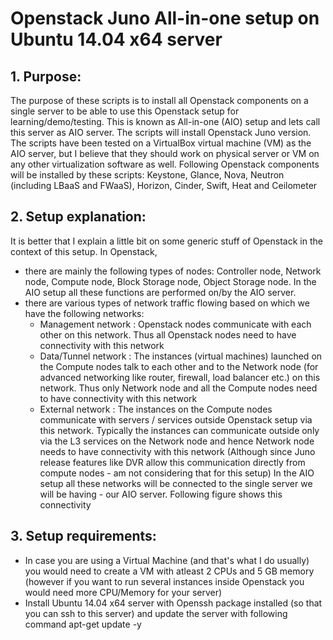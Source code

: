 # Openstack Juno All-in-one setup on Ubuntu 14.04 x64 server


## 1. Purpose:
The purpose of these scripts is to install all Openstack components on a single server to be able to use this Openstack setup for learning/demo/testing. This is known as All-in-one (AIO) setup and lets call this server as AIO server. The scripts will install Openstack Juno version.
The scripts have been tested on a VirtualBox virtual machine (VM) as the AIO server, but I believe that they should work on physical server or VM on any other virtualization software as well.
Following Openstack components will be installed by these scripts:
Keystone, Glance, Nova, Neutron (including LBaaS and FWaaS), Horizon, Cinder, Swift, Heat and Ceilometer

## 2. Setup explanation:
It is better that I explain a little bit on some generic stuff of Openstack in the context of this setup. In Openstack,
  * there are mainly the following types of nodes: Controller node, Network node, Compute node, Block Storage node, Object Storage node. In the AIO setup all these functions are performed on/by the AIO server.
  * there are various types of network traffic flowing based on which we have the following networks:
    * Management network : Openstack nodes communicate with each other on this network. Thus all Openstack nodes need to have connectivity with this network
    * Data/Tunnel network : The instances (virtual machines) launched on the Compute nodes talk to each other and to the Network node (for advanced networking like router, firewall, load balancer etc.) on this network. Thus only Network node and all the Compute nodes need to have connectivity with this network
    * External network : The instances on the Compute nodes communicate with servers / services outside Openstack setup via this network. Typically the instances can communicate outside only via the L3 services on the Network node and hence Network node needs to have connectivity with this network (Although since Juno release features like DVR allow this communication directly from compute nodes - am not considering that for this setup)
  In the AIO setup all these networks will be connected to the single server we will be having - our AIO server. Following figure shows this connectivity

## 3. Setup requirements:
  * In case you are using a Virtual Machine (and that's what I do usually) you would need to create a VM with atleast 2 CPUs and 5 GB memory (however if you want to run several instances inside Openstack you would need more CPU/Memory for your server)
  * Install Ubuntu 14.04 x64 server with Openssh package installed (so that you can ssh to this server) and update the server with following command
    apt-get update -y


